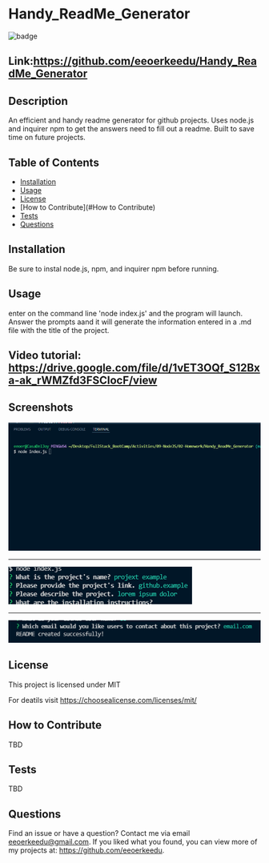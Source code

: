 # Handy_ReadMe_Generator
![badge](https://img.shields.io/badge/license-MIT-green)

## Link:https://github.com/eeoerkeedu/Handy_ReadMe_Generator
	
## Description 
An efficient and handy readme generator for github projects. Uses node.js and inquirer npm to get the answers need to fill out a readme. Built to save time on future projects.

## Table of Contents
  * [Installation](#installation)
  * [Usage](#usage)
  * [License](#license)
  * [How to Contribute](#How to Contribute)
  * [Tests](#tests)
  * [Questions](#questions)

## Installation 
Be sure to instal node.js, npm, and inquirer npm before running.
	
## Usage 
enter on the command line 'node index.js' and the program will launch. Answer the prompts aand it will generate the information entered in a .md file with the title of the project.

## Video tutorial: https://drive.google.com/file/d/1vET3OQf_S12Bxa-ak_rWMZfd3FSCIocF/view

## Screenshots
![img](./img/Screenshot2022-03-07085234.png)
 _______________________________________________________
![img](./img/Screenshot_2022-03-07_085711.png)
 _______________________________________________________
![img](./img/Screenshot_2022-03-07_085657.png)


## License 
This project is licensed under  MIT

For deatils visit https://choosealicense.com/licenses/mit/

## How to Contribute 
TBD

## Tests
TBD

## Questions
Find an issue or have a question? Contact me via email eeoerkeedu@gmail.com. 
If you liked what you found, you can view more of my projects at: 
https://github.com/eeoerkeedu.
